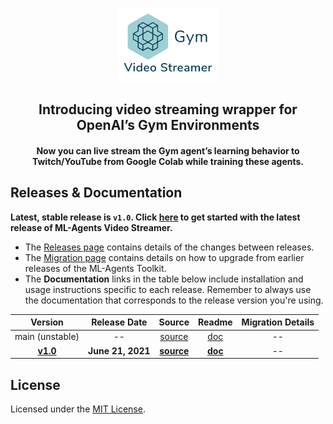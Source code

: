 <p align="center">
    <img alt="logo" src="https://github.com/dhyeythumar/impression/blob/master/openai_assets/OpenAI-Gym.png" width="160"/>
</p>

<h2 align="center">Introducing  video streaming wrapper for OpenAI’s Gym Environments</h2>

<h4 align="center">Now you can live stream the Gym agent’s learning behavior to Twitch/YouTube from Google Colab while training these agents.</h4>

## Releases & Documentation

**Latest, stable release is `v1.0`. Click
[here](https://github.com/dhyeythumar/gym-video-streamer/tree/v1.0/README.md) to get started with the latest release of ML-Agents Video Streamer.**

-   The [Releases page](https://github.com/dhyeythumar/gym-video-streamer/releases) contains details of the changes between releases.
-   The [Migration page](./Migrating.md) contains details on how to upgrade
    from earlier releases of the ML-Agents Toolkit.
-   The **Documentation** links in the table below include installation and usage instructions specific to each release. Remember to always use the
    documentation that corresponds to the release version you're using.


|     **Version**     |   **Release Date**  |       **Source**    |     **Readme**      |**Migration Details**|
| :-----------------: | :-----------------: | :-----------------: | :-----------------: | :-----------------: |
|   main (unstable)   |         --          | [source](https://github.com/dhyeythumargym-video-streamer/tree/main) | [doc](https://github.com/dhyeythumar/gym-video-streamer/tree/main/README.md) |         --          |
| [**v1.0**](https://github.com/dhyeythumar/gym-video-streamer/releases/tag/v1.0) |  **June 21, 2021**  | [**source**](https://github.com/dhyeythumar/gym-video-streamer/tree/v1.0) | [**doc**](https://github.com/dhyeythumar/gym-video-streamer/tree/v1.0/README.md) |         --          |

## License

Licensed under the [MIT License](./LICENSE).
